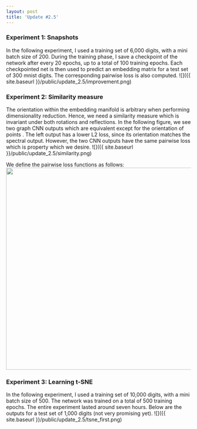 ```yaml
---
layout: post
title: 'Update #2.5'
---
```

### Experiment 1: Snapshots
In the following experiment, I used a training set of 6,000 digits, with a mini batch size of 200. During the training phase, I save a checkpoint of the network after every 20 epochs, up to a total of 100 training epochs.  Each checkpointed net is then used to predict an embedding matrix for a test set of 300 mnist digits. The corresponding pairwise loss is also computed.
![]({{ site.baseurl }}/public/update_2.5/improvement.png)

### Experiment 2: Similarity measure 
The orientation within the embedding manifold is arbitrary when performing dimensionality reduction. Hence, we need a similarity measure which is invariant under both rotations and reflections. In the following figure, we see two graph CNN outputs which are equivalent except for the orientation of points . The left output has a lower L2 loss, since its orientation matches the spectral output. However, the two CNN outputs have the same pairwise loss which is property which we desire. 
![]({{ site.baseurl }}/public/update_2.5/similarity.png)

We define the pairwise loss functions as follows:
<img src="{{ site.baseurl }}/public/update_2.5/pairwise_loss.png" width="550">

### Experiment 3: Learning t-SNE
In the following experiment, I used a training set of 10,000 digits, with a mini batch size of 500. The network was trained on a total of 500 training epochs. The entire experiment lasted around seven hours. Below are the outputs for a test set of 1,000 digits (not very promising yet).
![]({{ site.baseurl }}/public/update_2.5/tsne_first.png)
